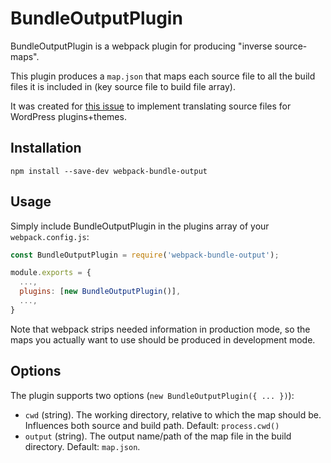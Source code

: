# BundleOutputPlugin

BundleOutputPlugin is a webpack plugin for producing "inverse source-maps".

This plugin produces a `map.json` that maps each source file to all the build files it is included in (key source file to build file array).

It was created for [this issue](https://github.com/wp-cli/i18n-command/issues/282) to implement translating source files for WordPress plugins+themes.


## Installation

`npm install --save-dev webpack-bundle-output`


## Usage

Simply include BundleOutputPlugin in the plugins array of your `webpack.config.js`:

```js
const BundleOutputPlugin = require('webpack-bundle-output');

module.exports = {
  ...,
  plugins: [new BundleOutputPlugin()],
  ...,
}
```

Note that webpack strips needed information in production mode, so the maps you actually want to use should be produced in development mode.


## Options

The plugin supports two options (`new BundleOutputPlugin({ ... })`):

- `cwd` (string). The working directory, relative to which the map should be. Influences both source and build path. Default: `process.cwd()`
- `output` (string). The output name/path of the map file in the build directory. Default: `map.json`.